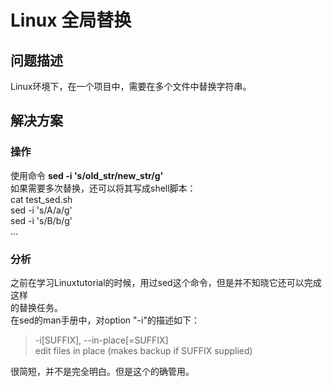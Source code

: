 # Linux 全局替换

## 问题描述  
Linux环境下，在一个项目中，需要在多个文件中替换字符串。

## 解决方案  
### 操作  
使用命令 **sed -i 's/old_str/new_str/g'**  
如果需要多次替换，还可以将其写成shell脚本：  
	cat test_sed.sh  
		sed -i 's/A/a/g'  
		sed -i 's/B/b/g'  
			...  

### 分析  
之前在学习Linuxtutorial的时候，用过sed这个命令，但是并不知晓它还可以完成这样  
的替换任务。  
在sed的man手册中，对option "-i"的描述如下：  

> -i[SUFFIX], --in-place[=SUFFIX]  
>	edit files in place (makes backup if SUFFIX supplied)  

很简短，并不是完全明白。但是这个的确管用。  
